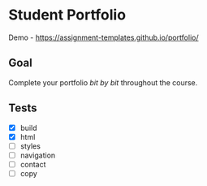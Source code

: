 # Student Portfolio
Demo - https://assignment-templates.github.io/portfolio/

## Goal
Complete your portfolio *bit by bit* throughout the course.

## Tests
- [x] build
- [x] html
- [ ] styles
- [ ] navigation
- [ ] contact
- [ ] copy
